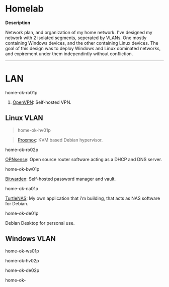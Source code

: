 # Homelab

**Description**

Network plan, and organization of my home network. I've designed my network with 2 isolated segments, seperated by VLANs. One mostly containing Windows devices, and the other containing Linux devices. The goal of this design was to deploy Windows and Linux dominated networks, and expirement under them independintly without confliction.

______________________________________________________________________________________________________________________________________________________________________________

# LAN

home-ok-ro01p

1. [OpenVPN](https://github.com/OpenVPN/openvpn): Self-hosted VPN.


## Linux VLAN

> home-ok-hv01p

> [Proxmox](https://www.proxmox.com/en/): KVM based Debian hypervisor. 

home-ok-ro02p

[OPNsense](https://opnsense.org/): Open source router software acting as a DHCP and DNS server.

home-ok-bw01p

[Bitwarden](https://github.com/bitwarden/server): Self-hosted password manager and vault.

home-ok-na01p

[TurtleNAS](https://github.com/allenc125789/TurtleNAS): My own application that i'm building, that acts as NAS software for Debian.

home-ok-de01p

Debian Desktop for personal use.


## Windows VLAN

home-ok-ws01p

home-ok-hv02p

home-ok-de02p

home-ok-


